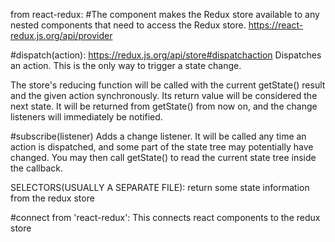 from react-redux:
#The <Provider> component makes the Redux store available to any nested components that need to access the Redux store. https://react-redux.js.org/api/provider

#dispatch(action): https://redux.js.org/api/store#dispatchaction
Dispatches an action. This is the only way to trigger a state change.

The store's reducing function will be called with the current getState() result and the given action synchronously. Its return value will be considered the next state. It will be returned from getState() from now on, and the change listeners will immediately be notified.

#subscribe(listener)
Adds a change listener. It will be called any time an action is dispatched, and some part of the state tree may potentially have changed. You may then call getState() to read the current state tree inside the callback.

SELECTORS(USUALLY A SEPARATE FILE): return some state information from the redux store

#connect from 'react-redux': This connects react components to the redux store
